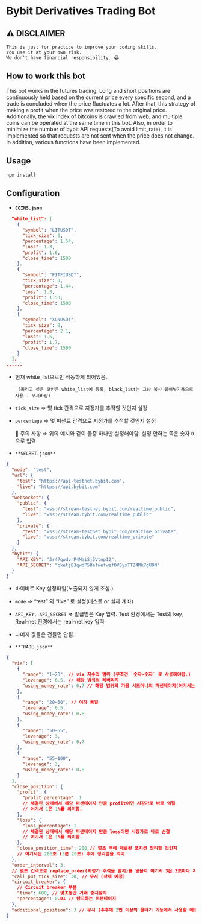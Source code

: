 # Bybit Derivatives Trading Bot

## ⚠️ DISCLAIMER
```
This is just for practice to improve your coding skills. 
You use it at your own risk.
We don't have financial responsibility. 😂
```

## How to work this bot

This bot works in the futures trading. 
Long and short positions are continuously held based on the current price every specific second, and a trade is concluded when the price fluctuates a lot. After that, this strategy of making a profit when the price was restored to the original price. 
Additionally, the vix index of bitcoins is crawled from web, and multiple coins can be operated at the same time in this bot. Also, in order to minimize the number of bybit API requests(To avoid limit_rate), it is implemented so that requests are not sent when the price does not change. In addition, various functions have been implemented.



## Usage

```
npm install
```


## Configuration

- **`COINS.json`**

```json
  "white_list": [
    {
      "symbol": "LITUSDT",
      "tick_size": 0,
      "percentage": 1.54,
      "loss": 1.3,
      "profit": 1.6,
      "close_time": 1500
    },
    {
      "symbol": "FITFIUSDT",
      "tick_size": 0,
      "percentage": 1.44,
      "loss": 1.3,
      "profit": 1.53,
      "close_time": 1500
    },
    {
      "symbol": "XCNUSDT",
      "tick_size": 0,
      "percentage": 2.1,
      "loss": 1.5,
      "profit": 1.7,
      "close_time": 1500
    }
  ],
......
```

- 현재 white_list으로만 작동하게 되어있음.

       (돌리고 싶은 코인은 white_list에 등록, black_list는 그냥 복사 붙여넣기용으로 사용 - 무시바람)

- `tick_size` ⇒ 몇 tick 간격으로 지정가를 추적할 것인지 설정
- `percentage` ⇒ 몇 퍼샌트 간격으로 지정가를 추적할 것인지 설정

  🚫 주의 사항 ⇒ 위의 예시와 같이 둘중 하나만 설정해야함. 설정 안하는 쪽은 숫자 `0`으로 입력

- `**SECRET.json**`

```json
{
  "mode": "test",
  "url": {
    "test": "https://api-testnet.bybit.com",
    "live": "https://api.bybit.com"
  },
  "websocket": {
    "public": {
      "test": "wss://stream-testnet.bybit.com/realtime_public",
      "live": "wss://stream.bybit.com/realtime_public"
    },
    "private": {
      "test": "wss://stream-testnet.bybit.com/realtime_private",
      "live": "wss://stream.bybit.com/realtime_private"
    }
  },
  "bybit": {
    "API_KEY": "3r47qwdvrP4MaiSj5Vtnp12",
    "API_SECRET": "cketj83qwdP58efwefwefOVSyxTTZ4Mk7gU0N"
  }
}
```

- 바이비트 Key 설정파일(노출되지 않게 조심.)
- `mode` ⇒ “test” 와 “live” 로 설정(테스트 or 실제 계좌)
- `API_KEY, API_SECRET` ⇒ 발급받은 Key 입력. Test 환경에서는 Test의 key, Real-net 환경에서는 real-net key 입력
- 나머지 값들은 건들면 안됨.

- `**TRADE.json**`

```json
{
  "vix": [
    {
      "range": "1~20", // vix 지수의 범위 (무조건 `숫자~숫자` 로 사용해야함.)
      "leverage": 6.5, // 해당 범위의 레버리지
      "using_money_rate": 0.7 // 해당 범위의 가용 시드머니의 퍼샌테이지(여기서는 70%)
    },
    {
      "range": "20~50", // 이하 동일
      "leverage": 6.5,
      "using_money_rate": 0.8
    },
    {
      "range": "50~55",
      "leverage": 3,
      "using_money_rate": 0.7
    },
    {
      "range": "55~100",
      "leverage": 3,
      "using_money_rate": 0.8
    }
  ],
  "close_position": {
    "profit": {
      "profit_percentage": 1
      // 체결된 상태에서 해당 퍼샌테이지 만큼 profit이면 시장가로 바로 익절
      // 여기서 1은 1%를 의미함.
    },
    "loss": {
      "loss_percentage": 1
      // 체결된 상태에서 해당 퍼샌테이지 만큼 loss이면 시장가로 바로 손절
      // 여기서 1은 1%를 의미함.
    },
    "close_position_time": 200 // 몇초 후에 체결된 포지션 정리할 것인지
    // 여기서는 200초 (3분 20초) 후에 정리함을 의미
  },
  "order_interval": 3,
  // 몇초 간격으로 replace_order(지정가 추적을 할지)를 넣을지 여기서 3은 3초마다 지정가 추적
  "call_put_tick_size": 30, // 무시 (삭제 예정)
  "circuit_breaker": {
    // Circuit breaker 부분
    "time": 600, // 몇초동안 거래 중지할지
    "percentage": 0.01 // 탐지하는 퍼샌테이지
  },
  "additional_position": 3 // 무시 (추후에 2번 이상의 물타기 기능에서 사용할 예정)
}
```

